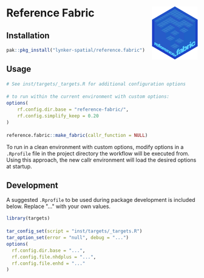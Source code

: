 # Reference Fabric <a href="https://github.com/lynker-spatial/reference.fabric"><img src="man/figures/logo.png" align="right" height="139"/></a>

## Installation

```r
pak::pkg_install("lynker-spatial/reference.fabric")
```

## Usage

```r
# See inst/targets/_targets.R for additional configuration options

# to run within the current environment with custom options:
options(
    rf.config.dir.base = "reference-fabric/",
    rf.config.simplify_keep = 0.20
)

reference.fabric::make_fabric(callr_function = NULL)
```

To run in a clean environment with custom options, modify
options in a `.Rprofile` file in the project directory
the workflow will be executed from. Using this approach,
the new callr environment will load the desired options
at startup.

## Development

A suggested `.Rprofile` to be used during package development is included below. 
Replace "..." with your own values. 

```r
library(targets)

tar_config_set(script = "inst/targets/_targets.R")
tar_option_set(error = "null", debug = "...")
options(
  rf.config.dir.base = "...",
  rf.config.file.nhdplus = "...",
  rf.config.file.enhd = "..."
)
```